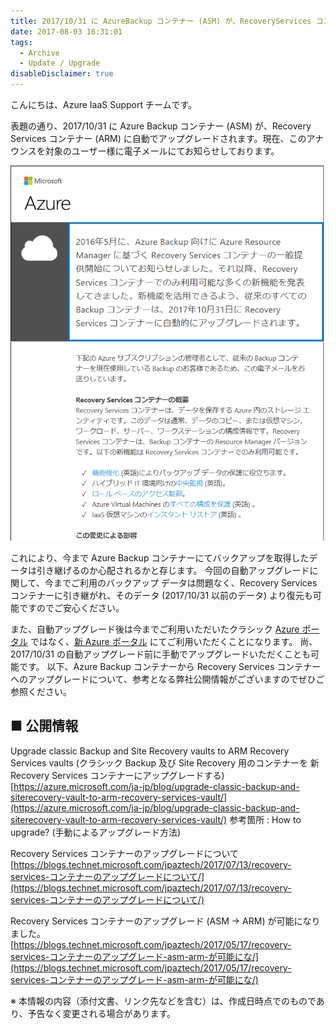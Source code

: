```yaml
---
title: 2017/10/31 に AzureBackup コンテナー (ASM) が、RecoveryServices コンテナー (ARM) にアップグレードされるお知らせ 
date: 2017-08-03 16:31:01
tags:
  - Archive
  - Update / Upgrade
disableDisclaimer: true
---
```


こんにちは、Azure IaaS Support チームです。

表題の通り、2017/10/31 に Azure Backup コンテナー (ASM) が、Recovery Services コンテナー (ARM) に自動でアップグレードされます。現在、このアナウンスを対象のユーザー様に電子メールにてお知らせしております。

![](./upgrade-backup-container-asm2arm/0803.png)

これにより、今まで Azure Backup コンテナーにてバックアップを取得したデータは引き継げるのか心配されるかと存じます。
今回の自動アップグレードに関して、今までご利用のバックアップ データは問題なく、Recovery Services コンテナーに引き継がれ、そのデータ (2017/10/31 以前のデータ) より復元も可能ですのでご安心ください。

また、自動アップグレード後は今までご利用いただいたクラシック [Azure ポータル](https://manage.windowsazure.com/) ではなく、[新 Azure ポータル](https://portal.azure.com/) にてご利用いただくことになります。
尚、2017/10/31 の自動アップグレード前に手動でアップグレードいただくことも可能です。
以下、Azure Backup コンテナーから Recovery Services コンテナーへのアップグレードについて、参考となる弊社公開情報がございますのでぜひご参照ください。

## ■ 公開情報

Upgrade classic Backup and Site Recovery vaults to ARM Recovery Services vaults
(クラシック Backup 及び Site Recovery 用のコンテナーを 新 Recovery Services コンテナーにアップグレードする)
[https://azure.microsoft.com/ja-jp/blog/upgrade-classic-backup-and-siterecovery-vault-to-arm-recovery-services-vault/](https://azure.microsoft.com/ja-jp/blog/upgrade-classic-backup-and-siterecovery-vault-to-arm-recovery-services-vault/)
参考箇所 : How to upgrade? (手動によるアップグレード方法)

Recovery Services コンテナーのアップグレードについて
[https://blogs.technet.microsoft.com/jpaztech/2017/07/13/recovery-services-コンテナーのアップグレードについて/](https://blogs.technet.microsoft.com/jpaztech/2017/07/13/recovery-services-コンテナーのアップグレードについて/)

Recovery Services コンテナーのアップグレード (ASM -> ARM) が可能になりました。
[https://blogs.technet.microsoft.com/jpaztech/2017/05/17/recovery-services-コンテナーのアップグレード-asm-arm-が可能にな/](https://blogs.technet.microsoft.com/jpaztech/2017/05/17/recovery-services-コンテナーのアップグレード-asm-arm-が可能にな/)

※ 本情報の内容（添付文書、リンク先などを含む）は、作成日時点でのものであり、予告なく変更される場合があります。